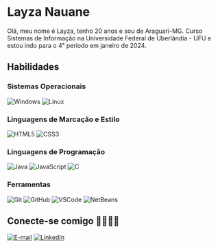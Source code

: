 # Layza Nauane

Olá, meu nome é Layza, tenho 20 anos e sou de Araguari-MG.
Curso Sistemas de Informação na Universidade Federal de Uberlândia - UFU e estou indo para o 4° período em janeiro de 2024.

## Habilidades

### Sistemas Operacionais

![Windows](https://img.shields.io/badge/Windows-black?style=for-the-badge&logo=windows&logoColor=0078D6)
![Linux](https://img.shields.io/badge/Linux-black?style=for-the-badge&logo=linux&logoColor=white)

### Linguagens de Marcação e Estilo

![HTML5](https://img.shields.io/badge/html5-black.svg?style=for-the-badge&logo=html5&logoColor=%23E34F26)
![CSS3](https://img.shields.io/badge/css3-black.svg?style=for-the-badge&logo=css3&logoColor=%231572B6)

### Linguagens de Programação

![Java](https://img.shields.io/badge/java-black.svg?style=for-the-badge&logo=openjdk&logoColor=%23ED8B00)
![JavaScript](https://img.shields.io/badge/javascript-black.svg?style=for-the-badge&logo=javascript&logoColor=%23F7DF1E)
![C](https://img.shields.io/badge/C-black.svg?style=for-the-badge&logo=c&logoColor=blue)

### Ferramentas

![Git](https://img.shields.io/badge/GIT-black?style=for-the-badge&logo=git&logoColor=E44C30)
![GitHub](https://img.shields.io/badge/GitHub-000000?style=for-the-badge&logo=github&logoColor=white)
![VSCode](https://img.shields.io/badge/VSCode-black?style=for-the-badge&logo=visualstudiocode&logoColor=blue)
![NetBeans](https://img.shields.io/badge/NetBeans-black?style=for-the-badge&logo=netneans&)

## Conecte-se comigo 🫱🏼‍🫲🏽

[![E-mail](https://img.shields.io/badge/-Email-000?style=for-the-badge&logo=microsoft-outlook&logoColor=blue)](mailto:layzanauanedev@gmail.com)
[![LinkedIn](https://img.shields.io/badge/LinkedIn-000?style=for-the-badge&logo=linkedin&logoColor=0E76A8)](https://www.linkedin.com/in/layza-nauane-dev12/)
